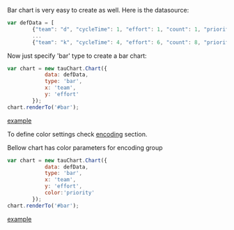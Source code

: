 
Bar chart is very easy to create as well. Here is the datasource:

```javascript
var defData = [
        {"team": "d", "cycleTime": 1, "effort": 1, "count": 1, "priority": "low"},
        ...
        {"team": "k", "cycleTime": 4, "effort": 6, "count": 8, "priority": "medium"}];
```

Now just specify 'bar' type to create a bar chart:

```javascript
var chart = new tauChart.Chart({
            data: defData,
            type: 'bar',
            x: 'team',
            y: 'effort'
        });
chart.renderTo('#bar');
```

[example](http://jsfiddle.net/taucharts/ryaobh0w/)


To define color settings check [encoding](../advanced/encoding.md) section.

Bellow chart has color parameters for encoding group
```javascript
var chart = new tauChart.Chart({
            data: defData,
            type: 'bar',
            x: 'team',
            y: 'effort',
            color:'priority'
        });
chart.renderTo('#bar');
```
[example](http://jsfiddle.net/taucharts/6mdLrj6o/)

